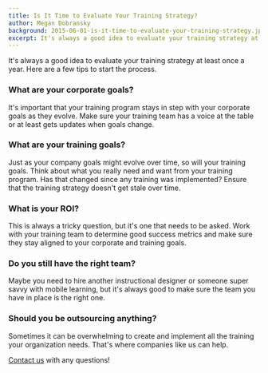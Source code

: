 ```yaml
---
title: Is It Time to Evaluate Your Training Strategy?
author: Megan Dobransky
background: 2015-06-01-is-it-time-to-evaluate-your-training-strategy.jpg
excerpt: It's always a good idea to evaluate your training strategy at least once a year.
---
```

It's always a good idea to evaluate your training strategy at least once a year. Here are a few tips to start the process.

### What are your corporate goals?
It's important that your training program stays in step with your corporate goals as they evolve. Make sure your training team has a voice at the table or at least gets updates when goals change.

### What are your training goals?
Just as your company goals might evolve over time, so will your training goals. Think about what you really need and want from your training program. Has that changed since any training was implemented? Ensure that the training strategy doesn't get stale over time.

### What is your ROI?
This is always a tricky question, but it's one that needs to be asked. Work with your training team to determine good success metrics and make sure they stay aligned to your corporate and training goals.

### Do you still have the right team?
Maybe you need to hire another instructional designer or someone super savvy with mobile learning, but it's always good to make sure the team you have in place is the right one.

### Should you be outsourcing anything?
Sometimes it can be overwhelming to create and implement all the training your organization needs. That's where companies like us can help.

[Contact us](#) with any questions!  
